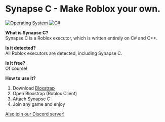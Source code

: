 # Synapse C - Make Roblox your own.
[![Operating System](https://custom-icon-badges.demolab.com/badge/Windows-0078D6?logo=windows11&logoColor=white)](https://microsoft.com/windows)
[![C#](https://custom-icon-badges.demolab.com/badge/C%23-%23239120.svg?logo=cshrp&logoColor=white)]([https://csharp.com](https://learn.microsoft.com/en-us/dotnet/csharp/))

**What is Synapse C?**\
Synapse C is a Roblox executor, which is written entirely on C# and C++.

**Is it detected?**\
All Roblox executors are detected, including Synapse C.

**Is it free?**\
Of course!

**How to use it?**
1. Download [Bloxstrap](https://bloxstraplabs.com)
2. Open Bloxstrap (Roblox Client)
3. Attach Synapse C
4. Join any game and enjoy

[Also join our Discord server!](https://bit.ly/synapse-c)

